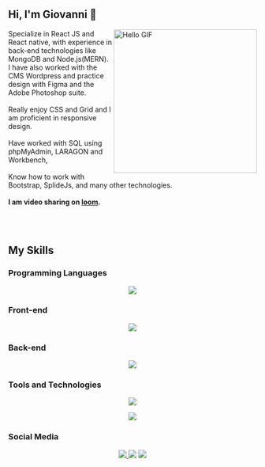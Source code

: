 
<!-- Introduction -->
## Hi, I'm Giovanni 👋
<div>
  <img src="https://media.giphy.com/media/Tf3fPureumpd9en03K/giphy.gif" align="right" width="290" alt="Hello GIF">
  <p align="left" max-width="100px">Specialize in React JS and React native, with experience in back-end technologies like MongoDB and Node.js(MERN). I have also worked with the CMS Wordpress and practice design with Figma and the Adobe Photoshop suite.<br><br>Really enjoy CSS and Grid and I am proficient in responsive design. <br><br> Have worked with SQL using phpMyAdmin, LARAGON and Workbench,<br> <br> Know how to work with Bootstrap, SplideJs, and many other technologies. <br><br> <b>I am video sharing on <a href="https://www.loom.com/share/5e672268f71d495ea6b03a134a1c5c95">loom</a>. </b></p>
</div>

<br><br>

## My Skills

### Programming Languages

<p align="center">
  <img src="https://skillicons.dev/icons?i=js,php,py" />
</p>

### Front-end

<p align="center">
  <img src="https://skillicons.dev/icons?i=react,html,css,bootstrap" />
</p>

### Back-end

<p align="center">
  <img src="https://skillicons.dev/icons?i=nodejs,mongodb,mysql" />
</p>

### Tools and Technologies

<p align="center">
  <img src="https://skillicons.dev/icons?i=figma,ps,wordpress,regex,postman" />
</p>

<p align="center">
  <img src="https://skillicons.dev/icons?i=codepen,vscode,php,py,powershell,xd" />
</p>

### Social Media

<p align="center">
  <a href="https://linkedin.com/in/giovanni-zoppis/">
    <img src="https://skillicons.dev/icons?i=linkedin" />
  </a>
    <img src="https://skillicons.dev/icons?i=instagram" />
    <img src="https://skillicons.dev/icons?i=stackoverflow" />
</p>

